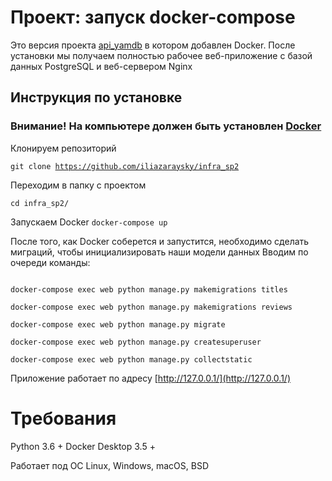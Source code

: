 # Проект: запуск docker-compose
Это версия проекта [api_yamdb](https://github.com/iliazaraysky/api_yamdb) в котором добавлен Docker. После установки мы получаем полностью рабочее веб-приложение с базой данных PostgreSQL и веб-сервером Nginx


## Инструкция по установке
### Внимание! На компьютере должен быть установлен [Docker](https://www.docker.com/products/docker-desktop)

Клонируем репозиторий

<code>git clone https://github.com/iliazaraysky/infra_sp2</code>

Переходим в папку с проектом

<code>cd infra_sp2/</code>

Запускаем Docker
<code>docker-compose up</code>

После того, как Docker соберется и запустится, необходимо сделать миграций, чтобы инициализировать наши модели данных
Вводим по очереди команды:

```docker-compose exec web python manage.py makemigrations users

docker-compose exec web python manage.py makemigrations titles

docker-compose exec web python manage.py makemigrations reviews

docker-compose exec web python manage.py migrate

docker-compose exec web python manage.py createsuperuser

docker-compose exec web python manage.py collectstatic
```


Приложение работает по адресу [http://127.0.0.1/](http://127.0.0.1/)
# Требования
Python 3.6 +
Docker Desktop 3.5 +

Работает под ОС Linux, Windows, macOS, BSD
